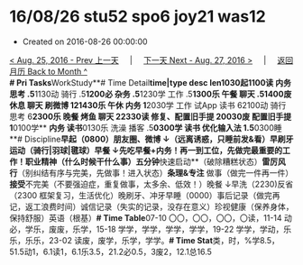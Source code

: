 # 16/08/26 stu52 spo6 joy21 was12

* Created on 2016-08-26 00:00:00

[&lt; Aug. 25, 2016 - Prev 上一天](d25.md)     \|     [下一天 Next - Aug. 27, 2016 &gt;](d27.md)     \|     [返回月历 Back to Month ^](index.md)   
**\# Pri Tasks**WorkStudy**\# Time Detail**time\|type desc len1030起1100读 内务 思考 .5**1130动 骑行 .5**1200必 杂务 .5**1230学 工作 .5**1300乐 午餐 聊天 .51400废 休息 聊天 刷微博 121430乐 午休 内务 1**2030学 工作 试App 读书 62100动 骑行 思考 6**2300乐 晚餐 烤鱼 聊天 22330读 修复、配置旧手提 20030废 配置旧手提 1**0100学** **内务 读书**0130乐 洗澡 播客 .5**0300学 读书 优化输入法 1.5**0300睡**\# Discipline**早起（0800）朋友圈、微博 ↓（远离诱惑，只睡前发&看）早刷牙运动（骑行\|羽球\|毽球）早餐 ↓先吃早餐+内务！再一到工位，先做完最重要的工作！**职业**精神（什么时候干什么事）五分钟**快速启动**（破除糟糕状态）**雷厉风行**（别纠结有序与完美，先做事！进入状态）**条理&专注** 做事（做完一件再一件）**接受**不完美（不要强迫症，重复做事，太多余、低效！）晚餐 ↓早洗（2230\)反省（2300 框架复习，生活优化）晚刷牙、冲牙早睡（0000）事后记录（做完再记，返工浪费时间）诚信记录（失实的记录，没存在意义）珍视健康（保养身体，保持舒服）英语（根基）**\# Time Table**07-10 〇〇，〇〇，〇〇，〇读，11-14 动必，学乐，废废，乐学，15-18 学学，学学，学学，学学，19-22 学学，学动，乐乐，乐乐，23-02 读废，废学，乐学，学学。**\# Time Stat**类，时，%学8.5，51.5动1，6.1读1，6.1乐3.5，21.2必0.5，3废2，12.1总16.5

